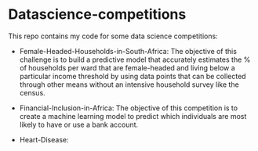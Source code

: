 # Datascience-competitions

This repo contains my code for some data science competitions:

- Female-Headed-Households-in-South-Africa:
The objective of this challenge is to build a predictive model that accurately estimates the % of households per ward that are female-headed and living below a particular income threshold by using data points that can be collected through other means without an intensive household survey like the census.

- Financial-Inclusion-in-Africa:
The objective of this competition is to create a machine learning model to predict which individuals are most likely to have or use a bank account. 

- Heart-Disease:


